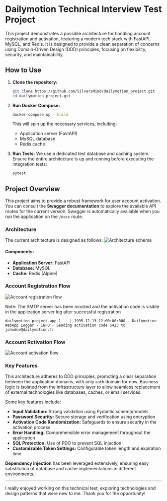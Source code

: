 # Dailymotion Technical Interview Test Project

This project demonstrates a possible architecture for handling account registration and activation, featuring a modern tech stack with FastAPI, MySQL, and Redis. It is designed to provide a clean separation of concerns using Domain-Driven Design (DDD) principles, focusing on flexibility, security, and maintainability.

## How to Use

1. **Clone the repository:**
   ```bash
   git clone https://github.com/SilversMind/dailymotion_project.git
   cd dailymotion_project.git
   ```

2. **Run Docker Compose:**
   ```bash
   docker-compose up --build
   ```

   This will spin up the necessary services, including:
   - Application server (FastAPI)
   - MySQL database
   - Redis cache

3. **Run Tests:**
   We use a dedicated test database and caching system. Ensure the entire architecture is up and running before executing the integration tests:
   ```bash
   pytest
   ```

## Project Overview

This project aims to provide a robust framework for user account activation. You can consult the **Swagger documentation** to explore the available API routes for the current version. Swagger is automatically available when you run the application on the `/docs` route.

### Architecture

The current architecture is designed as follows:
![Architecture schema](./fonctional/architecture_schema.png)


#### Components:
- **Application Server:** FastAPI
- **Database:** MySQL
- **Cache:** Redis (Alpine)

### Account Registration Flow

![Account registration flow](./fonctional/account_creation.png)

Note: The SMTP server has been mocked and the activation code is visible in the application server log after successful registration

```dailymotion_project-app-1    | 1995-12-13 12:00:00:000 - Dailymotion WebApp Logger - INFO - Sending activation code 5425 to johndoe@dailymotion.fr```

### Account Rctivation Flow
![Account activation flow](./fonctional/code_activation.png)


### Key Features

This architecture adheres to DDD principles, promoting a clear separation between the application domains, with only `auth` domain for now. Business logic is isolated from the infrastructure layer to allow seamless replacement of external technologies like databases, caches, or email services.

Some key features include:
- **Input Validation:** Strong validation using Pydantic schema/models
- **Password Security:** Secure storage and verification using encryption
- **Activation Code Randomization:** Safeguards to ensure security in the activation process
- **Error Handling:** Comprehensible error management throughout the application
- **SQL Protection:** Use of PDO to prevent SQL injection
- **Customizable Token Settings:** Configurable token length and expiration time

**Dependency injection** has been leveraged extensively, ensuring easy substitution of database and cache implementations in different environments.

---

I really enjoyed working on this technical test, exploring technologies and design patterns that were new to me. Thank you for the opportunity!
